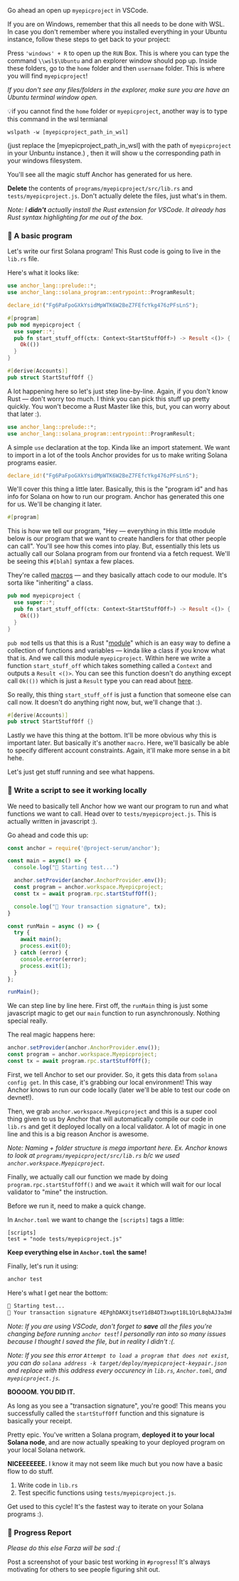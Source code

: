 Go ahead an open up `myepicproject` in VSCode.

If you are on Windows, remember that this all needs to be done with WSL. In case you don't remember where you installed everything in your Ubuntu instance, follow these steps to get back to your project:

Press `'windows' + R` to open up the `RUN` Box. This is where you can type the command `\\wsl$\Ubuntu` and an explorer window should pop up.
Inside these folders, go to the `home` folder and then `username` folder. This is where you will find `myepicproject`!

*If you don't see any files/folders in the explorer, make sure you are have an Ubuntu terminal window open.*

💡if you cannot find the `home` folder or `myepicproject`, another way is to type this command in the wsl termianal

`wslpath -w [myepicproject_path_in_wsl]`

(just replace the [myepicproject_path_in_wsl] with the path of `myepicproject` in your Unbuntu instance.) , then it will show u the corresponding path in your windows filesystem.

You'll see all the magic stuff Anchor has generated for us here.

**Delete** the contents of `programs/myepicproject/src/lib.rs` and  `tests/myepicproject.js`. Don't actually delete the files, just what's in them.

*Note: I **didn't** actually install the Rust extension for VSCode. It already has Rust syntax highlighting for me out of the box.*

### 👶 A basic program

Let's write our first Solana program! This Rust code is going to live in the `lib.rs` file.

Here's what it looks like:

```rust
use anchor_lang::prelude::*;
use anchor_lang::solana_program::entrypoint::ProgramResult;

declare_id!("Fg6PaFpoGXkYsidMpWTK6W2BeZ7FEfcYkg476zPFsLnS");

#[program]
pub mod myepicproject {
  use super::*;
  pub fn start_stuff_off(ctx: Context<StartStuffOff>) -> Result <()> {
    Ok(())
  }
}

#[derive(Accounts)]
pub struct StartStuffOff {}
```

A lot happening here so let's just step line-by-line. Again, if you don't know Rust — don't worry too much. I think you can pick this stuff up pretty quickly. You won't become a Rust Master like this, but, you can worry about that later :).

```rust
use anchor_lang::prelude::*;
use anchor_lang::solana_program::entrypoint::ProgramResult;

```

A simple `use` declaration at the top. Kinda like an import statement. We want to import in a lot of the tools Anchor provides for us to make writing Solana programs easier.

```rust
declare_id!("Fg6PaFpoGXkYsidMpWTK6W2BeZ7FEfcYkg476zPFsLnS");
```

We'll cover this thing a little later. Basically, this is the "program id" and has info for Solana on how to run our program. Anchor has generated this one for us. We'll be changing it later.

```rust
#[program]
```

This is how we tell our program, "Hey — everything in this little module below is our program that we want to create handlers for that other people can call". You'll see how this comes into play. But, essentially this lets us actually call our Solana program from our frontend via a fetch request. We'll be seeing this `#[blah]` syntax a few places.

They're called [macros](http://web.mit.edu/rust-lang_v1.25/arch/amd64_ubuntu1404/share/doc/rust/html/book/first-edition/macros.html) — and they basically attach code to our module. It's sorta like "inheriting" a class.

```rust
pub mod myepicproject {
  use super::*;
  pub fn start_stuff_off(ctx: Context<StartStuffOff>) -> Result <()> {
    Ok(())
  }
}
```

`pub mod` tells us that this is a Rust "[module](https://stevedonovan.github.io/rust-gentle-intro/4-modules.html)" which is an easy way to define a collection of functions and variables — kinda like a class if you know what that is. And we call this module `myepicproject`. Within here we write a function `start_stuff_off` which takes something called a `Context` and outputs a `Result <()>`. You can see this function doesn't do anything except call `Ok(())` which is just a `Result` type you can read about [here](https://doc.rust-lang.org/std/result/).

So really, this thing `start_stuff_off` is just a function that someone else can call now. It doesn't do anything right now, but, we'll change that :).

```rust
#[derive(Accounts)]
pub struct StartStuffOff {}
```

Lastly we have this thing at the bottom. It'll be more obvious why this is important later. But basically it's another `macro`. Here, we'll basically be able to specify different account constraints. Again, it'll make more sense in a bit hehe.

Let's just get stuff running and see what happens.

### 💎 Write a script to see it working locally

We need to basically tell Anchor how we want our program to run and what functions we want to call. Head over to `tests/myepicproject.js`. This is actually written in javascript :).

Go ahead and code this up:

```javascript
const anchor = require('@project-serum/anchor');

const main = async() => {
  console.log("🚀 Starting test...")

  anchor.setProvider(anchor.AnchorProvider.env());
  const program = anchor.workspace.Myepicproject;
  const tx = await program.rpc.startStuffOff();

  console.log("📝 Your transaction signature", tx);
}

const runMain = async () => {
  try {
    await main();
    process.exit(0);
  } catch (error) {
    console.error(error);
    process.exit(1);
  }
};

runMain();
```

We can step line by line here. First off, the `runMain` thing is just some javascript magic to get our `main` function to run asynchronously. Nothing special really.

The real magic happens here:

```javascript
anchor.setProvider(anchor.AnchorProvider.env());
const program = anchor.workspace.Myepicproject;
const tx = await program.rpc.startStuffOff();
```

First, we tell Anchor to set our provider. So, it gets this data from `solana config get`. In this case, it's grabbing our local environment! This way Anchor knows to run our code locally (later we'll be able to test our code on devnet!).

Then, we grab `anchor.workspace.Myepicproject` and this is a super cool thing given to us by Anchor that will automatically compile our code in `lib.rs` and get it deployed locally on a local validator. A lot of magic in one line and this is a big reason Anchor is awesome.

*Note: Naming + folder structure is mega important here. Ex. Anchor knows to look at `programs/myepicproject/src/lib.rs` b/c we used `anchor.workspace.Myepicproject`.*

Finally, we actually call our function we made by doing `program.rpc.startStuffOff()` and we `await` it which will wait for our local validator to "mine" the instruction.

Before we run it, need to make a quick change.

In `Anchor.toml` we want to change the `[scripts]` tags a little:

```
[scripts]
test = "node tests/myepicproject.js"
```

**Keep everything else in `Anchor.toml` the same!**

Finally, let's run it using:

```bash
anchor test
```

Here's what I get near the bottom:

```bash
🚀 Starting test...
📝 Your transaction signature 4EPghDAKXjtseY1dB4DT3xwpt18L1QrL8qbAJ3a3mRaTTZURkgBuUhN3sNhppDbwJNRL75fE53ucTBytoPWNEMAx
```

*Note: If you are using VSCode, don't forget to **save** all the files you're changing before running `anchor test`! I personally ran into so many issues because I thought I saved the file, but in reality I didn't :(.*

*Note: If you see this error `Attempt to load a program that does not exist`, you can do `solana address -k target/deploy/myepicproject-keypair.json` and replace with this address every occurency in `lib.rs`, `Anchor.toml`, and  `myepicproject.js`.*

**BOOOOM. YOU DID IT.**

As long as you see a "transaction signature", you're good! This means you successfully called the `startStuffOff` function and this signature is basically your receipt.

Pretty epic. You've written a Solana program, **deployed it to your local Solana node**, and are now actually speaking to your deployed program on your local Solana network.

**NICEEEEEEE.** I know it may not seem like much but you now have a basic flow to do stuff.

1. Write code in `lib.rs`
2. Test specific functions using `tests/myepicproject.js`.

Get used to this cycle! It's the fastest way to iterate on your Solana programs :).

### 🚨 Progress Report

*Please do this else Farza will be sad :(*

Post a screenshot of your basic test working in `#progress`! It's always motivating for others to see people figuring shit out.
